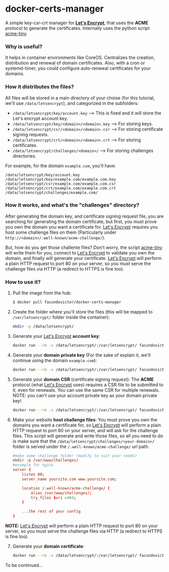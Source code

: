 # docker-certs-manager
A simple key-csr-crt manager for [**Let's Encrypt**](https://letsencrypt.org/), that uses the **ACME** protocol to generate the certificates. Internally uses the python script [acme-tiny](https://github.com/diafygi/acme-tiny).

### Why is useful?
It helps in container environments like CoreOS. Centralizes the creation, distribution and renewal of domain certificates. Also, with a cron or systemd-timer, you could configure auto-renewal certificates for your domains.

### How it distributes the files?
All files will be stored in a main directory of your choise (for this tutorial, we'll use `/data/letsencrypt`), and categorized in the subfolders:

  - `/data/letsencrypt/key/account.key`             --> This is fixed and it will store the Let's encrypt account key.
  - `/data/letsencrypt/key/<domain>/<domain>.key`   --> For storing keys.
  - `/data/letsencrypt/csr/<domain>/<domain>.csr`   --> For storing certificate signing requests.
  - `/data/letsencrypt/crt/<domain>/<domain>.crt`   --> For storing certificates.
  - `/data/letsencrypt/challenges/<domain>/`        --> For storing challenges directories.

For example, for the domain `example.com`, you'll have:

    /data/letsencrypt/key/account.key
    /data/letsencrypt/key/example.com/example.com.key
    /data/letsencrypt/csr/example.com/example.com.csr
    /data/letsencrypt/crt/example.com/example.com.crt
    /data/letsencrypt/challenges/example.com/

### How it works, and what's the "challenges" directory?
After generating the domain key, and certificate signing request file, you are searching for generating the domain certificate, but first, you must prove you own the domain you want a certificate for. [Let's Encrypt](https://letsencrypt.org/) requires you host some challenge files on them (Particularly under `http://<domain>/.well-known/acme-challenge/`).

But, how do you get those challente files? Don't worry, the script [acme-tiny](https://github.com/diafygi/acme-tiny) will write them for you, connect to [Let's Encrypt](https://letsencrypt.org/) to validate you own the domain, and finally will generate your certificate. [Let's Encrypt](https://letsencrypt.org/) will perform a plain HTTP request to port 80 on your server, so you must serve the challenge files via HTTP (a redirect to HTTPS is fine too).

### How to use it?

1. Pull the image from the hub:

    ```sh
    $ docker pull facundovictor/docker-certs-manager

    ```

2. Create the folder where you'll store the files (this will be mapped to `/var/letsencrypt/` folder inside the container):

    ```sh
    mkdir -p /data/letsencrypt/
    ```

3. Generate your [Let's Encrypt](https://letsencrypt.org/) **account key**:

    ```sh
    docker run --rm -v /data/letsencrypt/:/var/letsencrypt/ facundovictor/docker-certs-manager generate_key account
    ```

4. Generate your **domain private key** (For the sake of explain it, we'll continue using the domain `example.com`):

    ```sh
    docker run --rm -v /data/letsencrypt/:/var/letsencrypt/ facundovictor/docker-certs-manager generate_key domain example.com
    ```

5. Generate your **domain CSR** (certificate signing request): The **ACME** protocol (what [Let's Encrypt](https://letsencrypt.org/) uses) requires a CSR file to be submitted to it, even for renewals. You can use the same CSR for multiple renewals. NOTE: you can't use your account private key as your domain private key!

    ```sh
    docker run --rm -v /data/letsencrypt/:/var/letsencrypt/ facundovictor/docker-certs-manager generate_csr domain example.com
    ```

6. Make your website **host challenge files**: You must prove you own the domains you want a certificate for, so [Let's Encrypt](https://letsencrypt.org/) will perform a plain HTTP request to port 80 on your server, and will ask for the challenge files. This script will generate and write those files, so all you need to do is make sure that the `/data/letsencrypt/challenges/<your-domain>/` folder is served under the `/.well-known/acme-challenge/` url path.

    ```conf
    #make some challenge folder (modify to suit your needs)
    mkdir -p /var/www/challenges/
    #example for nginx
    server {
        listen 80;
        server_name yoursite.com www.yoursite.com;

        location /.well-known/acme-challenge/ {
            alias /var/www/challenges/;
            try_files $uri =404;
        }

        ...the rest of your config
    }
    ```

  **NOTE:** [Let's Encrypt](https://letsencrypt.org/) will perform a plain HTTP request to port 80 on your server, so you must serve the challenge files via HTTP (a redirect to HTTPS is fine too).

7. Generate your **domain certificate**:

    ```sh
    docker run --rm -v /data/letsencrypt/:/var/letsencrypt/ facundovictor/docker-certs-manager generate_crt domain example.com
    ```

To be continued...
